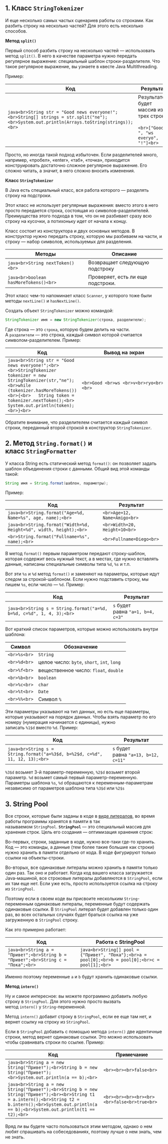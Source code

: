 ## 1. Класс `StringTokenizer`

И еще несколько самых частых сценариев работы со строками. Как разбить строку на несколько частей? Для этого есть несколько способов.

**Метод `split()`**

Первый способ разбить строку на несколько частей — использовать метод `split()`. В него в качестве параметра нужно передать регулярное выражение: специальный шаблон строки-разделителя. Что такое регулярное выражение, вы узнаете в квесте Java Multithreading.

Пример:

|Код|Результат|
|---|---|
|```java<br>String str = "Good news everyone!";<br>String[] strings = str.split("ne");<br>System.out.println(Arrays.toString(strings));<br>```|Результатом будет массив из трех строк:<br><br>```<br>["Good ", "ws everyo", "!"]<br>```|

Просто, но иногда такой подход избыточен. Если разделителей много, например, «пробел», «enter», «таб», «точка», приходится конструировать достаточно сложное регулярное выражение. Его сложно читать, а значит, в него сложно вносить изменения.

**Класс `StringTokenizer`**

В Java есть специальный класс, вся работа которого — разделять строку на подстроки.

Этот класс не использует регулярные выражения: вместо этого в него просто передается строка, состоящая из символов-разделителей. Преимущества этого подхода в том, что он не разбивает сразу всю строку на кусочки, а потихоньку идет от начала к концу.

Класс состоит из конструктора и двух основных методов. В конструктор нужно передать строку, которую мы разбиваем на части, и строку — набор символов, используемых для разделения.

|Методы|Описание|
|---|---|
|```java<br>String nextToken()<br>```|Возвращает следующую подстроку|
|```java<br>boolean hasMoreTokens()<br>```|Проверяет, есть ли еще подстроки.|

Этот класс чем-то напоминает класс `Scanner`, у которого тоже были методы `nextLine()` и `hasNextLine()`.

Создать объект `StringTokenizer` можно командой:

```java
StringTokenizer имя = new StringTokenizer(строка, разделители);
```

Где строка — это `строка`, которую будем делить на части. А `разделители` — это строка, каждый символ которой считается символом-разделителем. Пример:

|Код|Вывод на экран|
|---|---|
|```java<br>String str = "Good news everyone!";<br><br>StringTokenizer tokenizer = new StringTokenizer(str,"ne");<br>while (tokenizer.hasMoreTokens())<br>{<br>   String token = tokenizer.nextToken();<br>   System.out.println(token);<br>}<br>```|```<br>Good <br>ws <br>v<br>ryo<br>!<br>```|

Обратите внимание, что разделителем считается каждый символ строки, переданный второй строкой в конструктор `StringTokenizer`.

## 2. Метод `String.format()` и класс `StringFormatter`

У класса String есть статический метод `format()`: он позволяет задать шаблон объединения строки с данными. Общий вид этой команды такой:

```java
String имя = String.format(шаблон, параметры);
```

Пример:

|Код|Результат|
|---|---|
|```java<br>String.format("Age=%d, Name=%s", age, name);<br>```|```<br>Age=12, Name=Amigo<br>```|
|```java<br>String.format("Width=%d, Height=%d", width, height);<br>```|```<br>Width=20, Height=10<br>```|
|```<br>String.format("Fullname=%s", name);<br>```|```<br>Fullname=Diego<br>```|

В метод `format()` первым параметром передают строку-шаблон, которая содержит весь нужный текст, а в местах, где нужно вставлять данные, написаны специальные символы типа `%d`, `%s` и т.п.

Вот эти `%s` и `%d` метод `format()` и заменяют на параметры, которые идут следом за строкой-шаблоном. Если нужно подставить строку, мы пишем `%s`, если число — `%d`. Пример:

|Код|Результат|
|---|---|
|```java<br>String s = String.format("a=%d, b=%d, c=%d", 1, 4, 3);<br>```|`s` будет равна `"a=1, b=4, c=3"`|

Вот краткий список параметров, которые можно использовать внутри шаблона:

|Символ|Обозначение|
|---|---|
|```<br>%s<br>```|`String`|
|```<br>%d<br>```|целое число: `byte`, `short`, `int`, `long`|
|```<br>%f<br>```|вещественное число: `float`, `double`|
|```<br>%b<br>```|`boolean`|
|```<br>%c<br>```|`char`|
|```<br>%t<br>```|`Date`|
|```<br>%%<br>```|Символ `%`|

Эти параметры указывают на тип данных, но есть еще параметры, которые указывают на порядок данных. Чтобы взять параметр по его номеру (нумерация начинается с единицы), нужно записать `%1$d` вместо `%d`. Пример:

|Код|Результат|
|---|---|
|```java<br>String s = String.format("a=%3$d, b=%2$d, c=%d", 11, 12, 13);<br>```|`s` будет равна `"a=13, b=12, c=11"`|

`%3$d` возьмет 3-й параметр-переменную, `%2$d` возьмет второй параметр. `%d` возьмет самый первый параметр-переменную. Параметры шаблона `%s`, `%d` обращаются к переменным-параметрам независимо от параметров шаблона типа `%3$d` или `%2$s`

## 3. String Pool

Все строки, которые были заданы в коде в [виде литералов](https://javarush.com/groups/posts/literaly-v-java), во время работы программы хранятся в памяти в так называемом `StringPool`. **`StringPool`** — это специальный массив для хранения строк. Цель его создания — оптимизация хранения строк:

Во-первых, строки, заданные в коде, нужно все-таки где-то хранить. Код — это команды, а данные (тем более такие большие как строки) нужно хранить в памяти отдельно от кода. В коде фигурируют только ссылки на объекты-строки.

Во-вторых, все одинаковые литералы можно хранить в памяти только один раз. Так оно и работает. Когда код вашего класса загружается Java-машиной, все строковые литералы добавляются в `StringPool`, если их там еще нет. Если уже есть, просто используется ссылка на строку из `StringPool`.

Поэтому если в своем коде вы присвоите нескольким `String`-переменным одинаковые литералы, переменные будут содержать одинаковые ссылки. В `StringPool` литерал будет добавлен только один раз, во всех остальных случаях будет браться ссылка на уже загруженную в `StringPool` строку.

Как это примерно работает:

|Код|Работа с StringPool|
|---|---|
|```java<br>String a = "Привет";<br>String b = "Привет";<br>String c = "Пока";<br>```|```java<br>String[] pool = {"Привет", "Пока"};<br>a = pool[0];<br>b = pool[0];<br>c = pool[1];<br>```|

Именно поэтому переменные `a` и `b` будут хранить одинаковые ссылки.

**Метод `intern()`**

Ну и самое интересное: вы можете программно добавить любую строку в `StringPool`. Для этого нужно просто вызвать метод `intern()` у `String`-переменной.

Метод `intern()` добавит строку в `StringPool`, если ее еще там нет, и вернет ссылку на строку из `StringPool`.

Если в `StringPool` добавить с помощью метода `intern()` две идентичные строки, метод вернет одинаковые ссылки. Это можно использовать чтобы сравнивать строки по ссылке. Пример:

|Код|Примечание|
|---|---|
|```java<br>String a = new String("Привет");<br>String b = new String("Привет");<br>System.out.println(a == b);<br>```|```<br><br><br>false<br>```|
|```java<br>String a = new String("Привет");<br>String b = new String("Привет");<br><br>String t1 = a.intern();<br>String t2 = b.intern();<br>System.out.println(a == b);<br>System.out.println(t1 == t2);<br>```|```<br><br><br><br><br><br>false<br>true<br>```|

Вряд ли вы будете часто пользоваться этим методом, однако о нем любят спрашивать на собеседованиях, поэтому лучше о нем знать, чем не знать.
